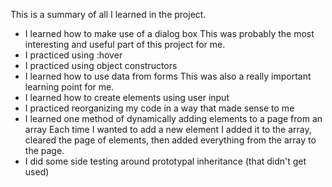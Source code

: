 This is a summary of all I learned in the project.

* I learned how to make use of a dialog box
This was probably the most interesting and useful part of this project for me.
* I practiced using :hover
* I practiced using object constructors
* I learned how to use data from forms
This was also a really important learning point for me.
* I learned how to create elements using user input
* I practiced reorganizing my code in a way that made sense to me
* I learned one method of dynamically adding elements to a page from an array
Each time I wanted to add a new element I added it to the array, cleared the
page of elements, then added everything from the array to the page.
* I did some side testing around prototypal inheritance (that didn't get used)